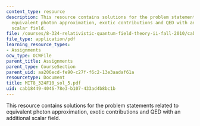 ```yaml
---
content_type: resource
description: This resource contains solutions for the problem statements related to
  equivalent photon approximation, exotic contributions and QED with an additional
  scalar field.
file: /courses/8-324-relativistic-quantum-field-theory-ii-fall-2010/cab18449404678e3b107433ad4b8bc1b_MIT8_324F10_sol_5.pdf
file_type: application/pdf
learning_resource_types:
- Assignments
ocw_type: OCWFile
parent_title: Assignments
parent_type: CourseSection
parent_uid: aa206ecd-fe90-c27f-f6c2-13e3aadaf61a
resourcetype: Document
title: MIT8_324F10_sol_5.pdf
uid: cab18449-4046-78e3-b107-433ad4b8bc1b
---
```

This resource contains solutions for the problem statements related to equivalent photon approximation, exotic contributions and QED with an additional scalar field.

